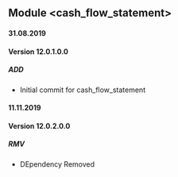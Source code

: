 ## Module <cash_flow_statement>

#### 31.08.2019
#### Version 12.0.1.0.0
##### ADD
- Initial commit for cash_flow_statement


#### 11.11.2019
#### Version 12.0.2.0.0
##### RMV
- DEpendency Removed


